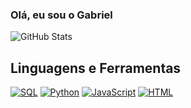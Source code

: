 ### Olá, eu sou o Gabriel
![GitHub Stats](https://github-readme-stats.vercel.app/api?username=gbrMiguez&show_icons=true&theme=dark&count_private=true)

## Linguagens e Ferramentas

[![SQL](https://img.shields.io/badge/SQL-FF5733?style=for-the-badge&logo=sql)](https://www.w3schools.com/sql/)
[![Python](https://img.shields.io/badge/Python-3776AB?style=for-the-badge&logo=python&logoColor=white)](https://www.python.org/)
[![JavaScript](https://img.shields.io/badge/JavaScript-F7DF1E?style=for-the-badge&logo=javascript&logoColor=black)](https://www.javascript.com/)
[![HTML](https://img.shields.io/badge/HTML-E34F26?style=for-the-badge&logo=html5&logoColor=white)](https://developer.mozilla.org/en-US/docs/Web/HTML)

